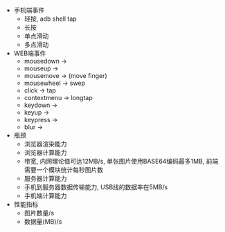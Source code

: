 - 手机端事件
    - 轻按, adb shell tap
    - 长按
    - 单点滑动
    - 多点滑动
- WEB端事件
    - mousedown   -> 
    - mouseup     ->
    - mousemove   -> (move finger)
    - mousewheel  -> swep
    - click       -> tap
    - contextmenu -> longtap 
    - keydown     ->
    - keyup       ->
    - keypress    ->
    - blur        ->
- 瓶颈
    - 浏览器渲染能力
    - 浏览器计算能力
    - 带宽, 内网理论值可达12MB/s, 单张图片使用BASE64编码最多1MB, 前端需要一个模块统计每秒图片数
    - 服务器计算能力
    - 手机到服务器数据传输能力, USB线的数据率在5MB/s
    - 手机端计算能力
- 性能指标
    - 图片数量/s
    - 数据量(MB)/s
    
    